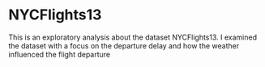 # NYCFlights13
This is an exploratory analysis about the dataset NYCFlights13.   I examined the dataset with a focus on the departure delay and how the weather influenced the flight departure
